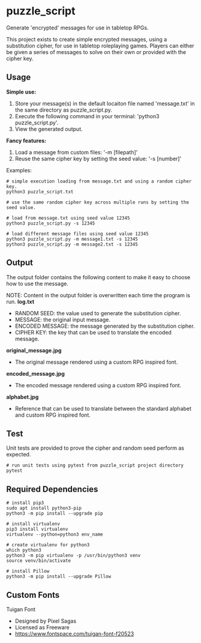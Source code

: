 # puzzle_script
Generate 'encrypted' messages for use in tabletop RPGs.

This project exists to create simple encrypted messages, using a substitution cipher, for use in tabletop roleplaying 
games.  Players can either be given a series of messages to solve on their own or provided with the cipher key.


## Usage
**Simple use:**
1. Store your message(s) in the default locaiton file named 'message.txt' in the same directory as puzzle_script.py.
2. Execute the following command in your terminal: 'python3 puzzle_script.py'.
3. View the generated output.

**Fancy features:**
1. Load a message from custom files: '-m [filepath]'
2. Reuse the same cipher key by setting the seed value: '-s [number]'

Examples: 
```
# simple execution loading from message.txt and using a random cipher key.
python3 puzzle_script.txt

# use the same random cipher key across multiple runs by setting the seed value.

# load from message.txt using seed value 12345
python3 puzzle_script.py -s 12345

# load different message files using seed value 12345
python3 puzzle_script.py -m message1.txt -s 12345
python3 puzzle_script.py -m message2.txt -s 12345
```

## Output
The output folder contains the following content to make it easy to choose how to use the message.

NOTE: Content in the output folder is overwritten each time the program is run.
**log.txt**
* RANDOM SEED: the value used to generate the substitution cipher.
* MESSAGE: the original input message.
* ENCODED MESSAGE: the message generated by the substitution cipher.
* CIPHER KEY: the key that can be used to translate the encoded message.

**original_message.jpg**
* The original message rendered using a custom RPG inspired font.

**encoded_message.jpg**
* The encoded message rendered using a custom RPG inspired font.

**alphabet.jpg**
* Reference that can be used to translate between the standard alphabet and custom RPG inspired font.


## Test
Unit tests are provided to prove the cipher and random seed perform as expected.
```
# run unit tests using pytest from puzzle_script project directory
pytest
```

## Required Dependencies
```
# install pip3
sudo apt install python3-pip
python3 -m pip install --upgrade pip

# install virtualenv
pip3 install virtualenv
virtualenv --python=python3 env_name

# create virtualenv for python3
which python3
python3 -m pip virtualenv -p /usr/bin/python3 venv
source venv/bin/activate

# install Pillow
python3 -m pip install --upgrade Pillow
```

## Custom Fonts
Tuigan Font 
* Designed by Pixel Sagas
* Licensed as Freeware
* https://www.fontspace.com/tuigan-font-f20523